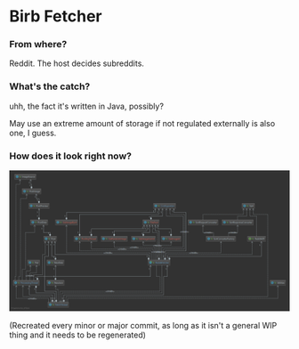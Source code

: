 # Birb Fetcher
### From where?
Reddit. The host decides subreddits.

### What's the catch?
uhh, the fact it's written in Java, possibly?

May use an extreme amount of storage if not regulated externally is also one, I guess.

### How does it look right now?
![Diagram of the class setup](assets/diagram.png)

(Recreated every minor or major commit, as long as it isn't a 
general WIP thing and it needs to be regenerated)